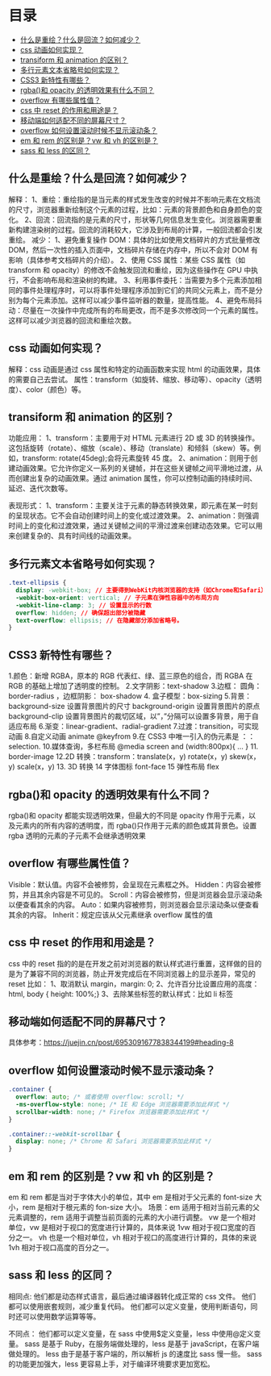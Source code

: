 # 目录

- [什么是重绘？什么是回流？如何减少？](##1)
- [css 动画如何实现？](##1)
- [transiform 和 animation 的区别？](##1)
- [多行元素文本省略号如何实现？](##1)
- [CSS3 新特性有哪些？](##1)
- [rgba()和 opacity 的透明效果有什么不同？](##1)
- [overflow 有哪些属性值？](##1)
- [css 中 reset 的作用和用途是？](##1)
- [移动端如何适配不同的屏幕尺寸？](##1)
- [overflow 如何设置滚动时候不显示滚动条？](##1)
- [em 和 rem 的区别是？vw 和 vh 的区别是？](##1)
- [sass 和 less 的区同？](##1)

## 什么是重绘？什么是回流？如何减少？

解释：
1、重绘：重绘指的是当元素的样式发生改变的时候并不影响元素在文档流的尺寸，浏览器重新绘制这个元素的过程，比如：元素的背景颜色和自身颜色的变化。
2、回流：回流指的是元素的尺寸，形状等几何信息发生变化。浏览器需要重新构建渲染树的过程。回流的消耗较大，它涉及到布局的计算，一般回流都会引发重绘。
减少：
1、避免重复操作 DOM：具体的比如使用文档碎片的方式批量修改 DOM，然后一次性的插入页面中，文档碎片存储在内存中，所以不会对 DOM 有影响（具体参考文档碎片的介绍）。
2、使用 CSS 属性：某些 CSS 属性（如 transform 和 opacity）的修改不会触发回流和重绘，因为这些操作在 GPU 中执行，不会影响布局和渲染树的构建。
3、利用事件委托：当需要为多个元素添加相同的事件处理程序时，可以将事件处理程序添加到它们的共同父元素上，而不是分别为每个元素添加。这样可以减少事件监听器的数量，提高性能。
4、避免布局抖动：尽量在一次操作中完成所有的布局更改，而不是多次修改同一个元素的属性。这样可以减少浏览器的回流和重绘次数。

## css 动画如何实现？

解释：css 动画是通过 css 属性和特定的动画函数来实现 html 的动画效果，具体的需要自己去尝试。
属性：transform（如旋转、缩放、移动等）、opacity（透明度）、color（颜色）等。

## transiform 和 animation 的区别？

功能应用：
1、transform：主要用于对 HTML 元素进行 2D 或 3D 的转换操作。这包括旋转（rotate）、缩放（scale）、移动（translate）和倾斜（skew）等。例如，transform: rotate(45deg);会将元素旋转 45 度。
2、animation：则用于创建动画效果。它允许你定义一系列的关键帧，并在这些关键帧之间平滑地过渡，从而创建出复杂的动画效果。通过 animation 属性，你可以控制动画的持续时间、延迟、迭代次数等。

表现形式：
1、transform：主要关注于元素的静态转换效果，即元素在某一时刻的呈现状态。它不会自动创建时间上的变化或过渡效果。
2、animation：则强调时间上的变化和过渡效果，通过关键帧之间的平滑过渡来创建动态效果。它可以用来创建复杂的、具有时间线的动画效果。

## 多行元素文本省略号如何实现？

```css
.text-ellipsis {
  display: -webkit-box; // 主要得到WebKit内核浏览器的支持（如Chrome和Safari）
  -webkit-box-orient: vertical; // 子元素在弹性容器中的布局方向
  -webkit-line-clamp: 3; // 设置显示的行数
  overflow: hidden; // 确保超出部分被隐藏
  text-overflow: ellipsis; // 在隐藏部分添加省略号。
}
```

## CSS3 新特性有哪些？

1.颜色：新增 RGBA，原本的 RGB 代表红、绿、蓝三原色的组合，而 RGBA 在 RGB 的基础上增加了透明度的控制。 2.文字阴影：text-shadow 3.边框： 圆角：border-radius ，边框阴影： box-shadow 4. 盒子模型：box-sizing 5.背景：background-size 设置背景图片的尺寸 background-origin 设置背景图片的原点 background-clip 设置背景图片的裁切区域，以”，”分隔可以设置多背景，用于自适应布局 6.渐变：linear-gradient、radial-gradient 7.过渡：transition，可实现动画 8.自定义动画 animate @keyfrom 9.在 CSS3 中唯一引入的伪元素是 ：：selection. 10.媒体查询，多栏布局 @media screen and (width:800px){ … } 11. border-image
12.2D 转换：transform：translate(x，y) rotate(x，y) skew(x，y) scale(x，y) 13. 3D 转换
14 字体图标 font-face 15 弹性布局 flex

## rgba()和 opacity 的透明效果有什么不同？

rgba()和 opacity 都能实现透明效果，但最大的不同是 opacity 作用于元素，以及元素内的所有内容的透明度，而 rgba()只作用于元素的颜色或其背景色。设置 rgba 透明的元素的子元素不会继承透明效果

## overflow 有哪些属性值？

Visible：默认值。内容不会被修剪，会呈现在元素框之外。
Hidden：内容会被修剪，并且其余内容是不可见的。
Scroll：内容会被修剪，但是浏览器会显示滚动条以便查看其余的内容。
Auto：如果内容被修剪，则浏览器会显示滚动条以便查看其余的内容。
Inherit：规定应该从父元素继承 overflow 属性的值

## css 中 reset 的作用和用途是？

css 中的 reset 指的的是在开发之前对浏览器的默认样式进行重置，这样做的目的是为了兼容不同的浏览器，防止开发完成后在不同浏览器上的显示差异，常见的 reset 比如：
1、取消默认 margin，margin: 0;
2、允许百分比设置应用的高度：html, body { height: 100%;}
3、去除某些标签的默认样式：比如 li 标签

## 移动端如何适配不同的屏幕尺寸？

具体参考：https://juejin.cn/post/6953091677838344199#heading-8

## overflow 如何设置滚动时候不显示滚动条？

```css
.container {
  overflow: auto; /* 或者使用 overflow: scroll; */
  -ms-overflow-style: none; /* IE 和 Edge 浏览器需要添加此样式 */
  scrollbar-width: none; /* Firefox 浏览器需要添加此样式 */
}

.container::-webkit-scrollbar {
  display: none; /* Chrome 和 Safari 浏览器需要添加此样式 */
}
```

## em 和 rem 的区别是？vw 和 vh 的区别是？

em 和 rem 都是当对于字体大小的单位，其中 em 是相对于父元素的 font-size 大小，rem 是相对于根元素的 fon-size 大小。
场景：em 适用于相对当前元素的父元素调整的，rem 适用于调整当前页面的元素的大小进行调整。
vw 是一个相对单位，vw 是相对于视口的宽度进行计算的，具体来说 1vw 相对于视口宽度的百分之一。
vh 也是一个相对单位，vh 相对于视口的高度进行计算的，具体的来说 1vh 相对于视口高度的百分之一。

## sass 和 less 的区同？

相同点:
他们都是动态样式语言，最后通过编译器转化成正常的 css 文件。
他们都可以使用嵌套规则，减少重复代码。
他们都可以定义变量，使用判断语句，同时还可以使用数学运算等等。

不同点：
他们都可以定义变量，在 sass 中使用$定义变量，less 中使用@定义变量。
sass 是基于 Ruby，在服务端做处理的，less 是基于 javaScript，在客户端做处理的。
less 由于是基于客户端的，所以解析 js 的速度比 sass 慢一些。
sass 的功能更加强大，less 更容易上手，对于编译环境要求更加宽松。
